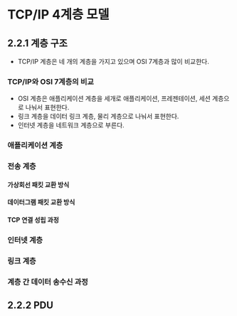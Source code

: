 # TCP/IP 4계층 모델

## 2.2.1 계층 구조
- TCP/IP 계층은 네 개의 계층을 가지고 있으며 OSI 7계층과 많이 비교한다. 

### TCP/IP와 OSI 7계층의 비교
- OSI 계층은 애플리케이션 계층을 세개로 애플리케이션, 프레젠테이션, 세션 계층으로 나눠서 표현한다.
- 링크 계층을 데이터 링크 계층, 물리 계층으로 나눠서 표현한다.
- 인터넷 계층을 네트워크 계층으로 부른다. 

### 애플리케이션 계층


### 전송 계층
#### 가상회선 패킷 교환 방식
#### 데이터그램 패킷 교환 방식
#### TCP 연결 성립 과정



### 인터넷 계층

### 링크 계층
### 계층 간 데이터 송수신 과정


## 2.2.2 PDU
